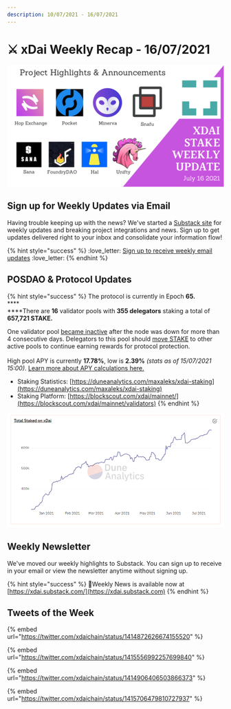 ```yaml
---
description: 10/07/2021 - 16/07/2021
---
```


# ⚔️ xDai Weekly Recap - 16/07/2021

![](<../../../../.gitbook/assets/weekly-u (1).png>)

## Sign up for Weekly Updates via Email

Having trouble keeping up with the news? We've started a [Substack site](https://xdai.substack.com) for weekly updates and breaking project integrations and news. Sign up to get updates delivered right to your inbox and consolidate your information flow!

{% hint style="success" %}
:love\_letter: [Sign up to receive weekly email updates](https://xdai.substack.com) :love\_letter:&#x20;
{% endhint %}

## POSDAO & Protocol Updates

{% hint style="success" %}
The protocol is currently in Epoch **65.**\
****\
****There are **16** validator pools with **355 delegators** staking a total of **657,721 STAKE.**&#x20;

One validator pool [became inactive](https://blockscout.com/xdai/mainnet/inactive-pools) after the node was down for more than 4 consecutive days. Delegators to this pool should [move STAKE](../../../../for-stakers/staking-protocol/staking-operations/move-stake.md) to other active pools to continue earning rewards for protocol protection.\
\
High pool APY is currently **17.78%**, low is **2.39%** _(stats as of 15/07/2021 15:00)_. [Learn more about APY calculations here.](../../../faqs/public-staking-validators-and-delegators.md#how-is-apy-calculated)

* Staking Statistics: [https://duneanalytics.com/maxaleks/xdai-staking](https://duneanalytics.com/maxaleks/xdai-staking)
* Staking Platform: [https://blockscout.com/xdai/mainnet/](https://blockscout.com/xdai/mainnet/validators)
{% endhint %}

![The amount of STAKE protecting the consensus keeps rising. ](<../../../../.gitbook/assets/staked on xdai.PNG>)

## Weekly Newsletter

We've moved our weekly highlights to Substack. You can sign up to receive in your email or view the newsletter anytime without signing up.

{% hint style="success" %}
:newspaper:Weekly News is available now at [https://xdai.substack.com/](https://xdai.substack.com)
{% endhint %}

## Tweets of the Week

{% embed url="https://twitter.com/xdaichain/status/1414872626674155520" %}

{% embed url="https://twitter.com/xdaichain/status/1415556992257699840" %}

{% embed url="https://twitter.com/xdaichain/status/1414906406503866373" %}

{% embed url="https://twitter.com/xdaichain/status/1415706479810727937" %}

